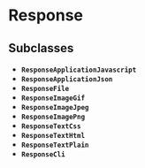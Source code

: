 # Response

## Subclasses

* **`ResponseApplicationJavascript`**
* **`ResponseApplicationJson`**
* **`ResponseFile`**
* **`ResponseImageGif`**
* **`ResponseImageJpeg`**
* **`ResponseImagePng`**
* **`ResponseTextCss`**
* **`ResponseTextHtml`**
* **`ResponseTextPlain`**
* **`ResponseCli`**


